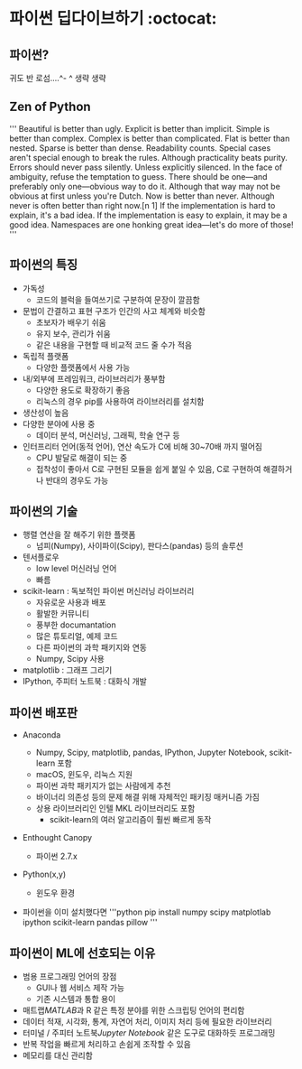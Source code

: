 # 파이썬 딥다이브하기 :octocat:

## 파이썬?
귀도 반 로섬....^- ^ 생략 생략

## Zen of Python

'''
Beautiful is better than ugly.
Explicit is better than implicit.
Simple is better than complex.
Complex is better than complicated.
Flat is better than nested.
Sparse is better than dense.
Readability counts.
Special cases aren't special enough to break the rules.
Although practicality beats purity.
Errors should never pass silently.
Unless explicitly silenced.
In the face of ambiguity, refuse the temptation to guess.
There should be one—and preferably only one—obvious way to do it.
Although that way may not be obvious at first unless you're Dutch.
Now is better than never.
Although never is often better than right now.[n 1]
If the implementation is hard to explain, it's a bad idea.
If the implementation is easy to explain, it may be a good idea.
Namespaces are one honking great idea—let's do more of those!
'''

## 파이썬의 특징
- 가독성
	- 코드의 블럭을 들여쓰기로 구분하여 문장이 깔끔함
- 문법이 간결하고 표현 구조가 인간의 사고 체계와 비슷함
	- 초보자가 배우기 쉬움
	- 유지 보수, 관리가 쉬움
	- 같은 내용을 구현할 때 비교적 코드 줄 수가 적음
- 독립적 플랫폼
	- 다양한 플랫폼에서 사용 가능
- 내/외부에 프레임워크, 라이브러리가 풍부함
	- 다양한 용도로 확장하기 좋음
	- 리눅스의 경우 pip를 사용하여 라이브러리를 설치함
- 생산성이 높음
- 다양한 분야에 사용 중
	- 데이터 분석, 머신러닝, 그래픽, 학술 연구 등
-  인터프리터 언어(동적 언어), 연산 속도가 C에 비해 30~70배 까지 떨어짐
	- CPU 발달로 해결이 되는 중
	- 접착성이 좋아서 C로 구현된 모듈을 쉽게 붙일 수 있음,
	  C로 구현하여 해결하거나 반대의 경우도 가능


## 파이썬의 기술
- 행렬 연산을 잘 해주기 위한 플랫폼
	- 넘피(Numpy), 사이파이(Scipy), 판다스(pandas) 등의 솔루션
- 텐서플로우
	- low level 머신러닝 언어
	- 빠름
- scikit-learn : 독보적인 파이썬 머신러닝 라이브러리
	- 자유로운 사용과 배포
	- 활발한 커뮤니티
	- 풍부한 documantation
	- 많은 튜토리얼, 예제 코드
	- 다른 파이썬의 과학 패키지와 연동
	- Numpy, Scipy 사용
- matplotlib : 그래프 그리기
- IPython, 주피터 노트북 : 대화식 개발

## 파이썬 배포판
- Anaconda
	- Numpy, Scipy, matplotlib, pandas, IPython, Jupyter Notebook, scikit-learn 포함
	- macOS, 윈도우, 리눅스 지원
	- 파이썬 과학 패키지가 없는 사람에게 추천
	- 바이너리 의존성 등의 문제 해결 위해 자체적인 패키징 매커니즘 가짐
	- 상용 라이브러리인 인텔 MKL 라이브러리도 포함
		- scikit-learn의 여러 알고리즘이 훨씬 빠르게 동작
- Enthought Canopy
	- 파이썬 2.7.x
- Python(x,y)
	- 윈도우 환경
 
- 파이썬을 이미 설치했다면
'''python
pip install numpy scipy matplotlab ipython scikit-learn pandas pillow
'''

## 파이썬이 ML에 선호되는 이유
- 범용 프로그래밍 언어의 장점
	- GUI나 웹 서비스 제작 가능
	- 기존 시스템과 통합 용이
- 매트랩*MATLAB*과 R 같은 특정 분야를 위한 스크립팅 언어의 편리함
- 데이터 적재, 시각화, 통계, 자연어 처리, 이미지 처리 등에 필요한 라이브러리
- 터미널 / 주피터 노트북*Jupyter Notebook* 같은 도구로 대화하듯 프로그래밍
- 반복 작업을 빠르게 처리하고 손쉽게 조작할 수 있음
- 메모리를 대신 관리함
